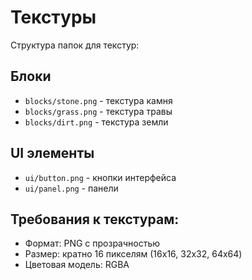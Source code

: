 # Текстуры

Структура папок для текстур:

## Блоки
- `blocks/stone.png` - текстура камня
- `blocks/grass.png` - текстура травы  
- `blocks/dirt.png` - текстура земли

## UI элементы
- `ui/button.png` - кнопки интерфейса
- `ui/panel.png` - панели

## Требования к текстурам:
- Формат: PNG с прозрачностью
- Размер: кратно 16 пикселям (16x16, 32x32, 64x64)
- Цветовая модель: RGBA

